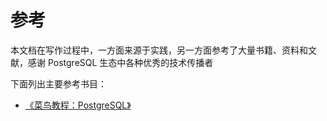 # 参考

本文档在写作过程中，一方面来源于实践，另一方面参考了大量书籍、资料和文献，感谢 PostgreSQL 生态中各种优秀的技术传播者

下面列出主要参考书目：
* [《菜鸟教程：PostgreSQL》](https://www.runoob.com/postgresql/postgresql-tutorial.html)